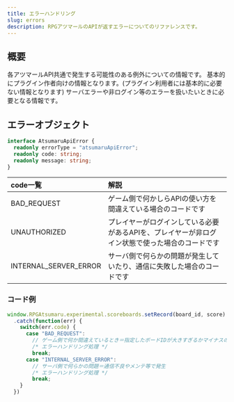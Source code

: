 ```yaml
---
title: エラーハンドリング
slug: errors
description: RPGアツマールのAPIが返すエラーについてのリファレンスです。
---
```


## 概要
各アツマールAPI共通で発生する可能性のある例外についての情報です。
基本的にプラグイン作者向けの情報となります。(プラグイン利用者には基本的に必要ない情報となります)
サーバエラーや非ログイン等のエラーを扱いたいときに必要となる情報です。

## エラーオブジェクト

```ts
interface AtsumaruApiError {
  readonly errorType = "atsumaruApiError";
  readonly code: string;
  readonly message: string;
}
```

code一覧 | 解説
:---|:---
BAD_REQUEST | ゲーム側で何かしらAPIの使い方を間違えている場合のコードです
UNAUTHORIZED | プレイヤーがログインしている必要があるAPIを、プレイヤーが非ログイン状態で使った場合のコードです
INTERNAL_SERVER_ERROR | サーバ側で何らかの問題が発生していたり、通信に失敗した場合のコードです

### コード例

```js
window.RPGAtsumaru.experimental.scoreboards.setRecord(board_id, score)
  .catch(function(err) {
    switch(err.code) {
      case "BAD_REQUEST":
        // ゲーム側で何か間違えているとき＝指定したボードIDが大きすぎるかマイナスの場合などに発生
        /* エラーハンドリング処理 */
        break;
      case "INTERNAL_SERVER_ERROR":
        // サーバ側で何らかの問題＝通信不良やメンテ等で発生
        /* エラーハンドリング処理 */
        break;
    }
  })
```


